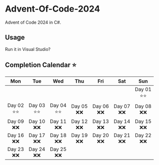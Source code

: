 ﻿# Advent-Of-Code-2024
Advent of Code 2024 in C#.

## Usage
Run it in Visual Studio?

## Completion Calendar ⭐
| Mon | Tue | Wed | Thu | Fri | Sat | Sun |
|:---:|:---:|:---:|:---:|:---:|:---:|:---:|
|     |     |     |     |     |     | Day 01 <br> ⭐⭐ |
| Day 02 <br> ⭐⭐ | Day 03 <br> ⭐⭐ | Day 04 <br> ⭐⭐ | Day 05 <br> ❌❌ | Day 06 <br> ❌❌ | Day 07 <br> ❌❌ | Day 08 <br> ❌❌ |
| Day 09 <br> ❌❌ | Day 10 <br> ❌❌ | Day 11 <br> ❌❌ | Day 12 <br> ❌❌ | Day 13 <br> ❌❌ | Day 14 <br> ❌❌ | Day 15 <br> ❌❌ |
| Day 16 <br> ❌❌ | Day 17 <br> ❌❌ | Day 18 <br> ❌❌ | Day 19 <br> ❌❌ | Day 20 <br> ❌❌ | Day 21 <br> ❌❌ | Day 22 <br> ❌❌ |
| Day 23 <br> ❌❌ | Day 24 <br> ❌❌ | Day 25 <br> ❌❌ |